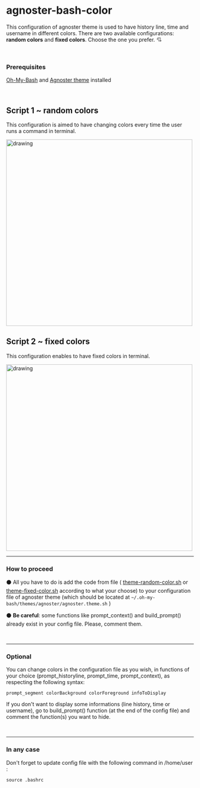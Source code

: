 # agnoster-bash-color
This configuration of agnoster theme is used to have history line, time and username in different colors. There are two available configurations: **random colors** and **fixed colors**. Choose the one you prefer. :cupid:

&nbsp;  

### Prerequisites

[Oh-My-Bash](https://ohmybash.nntoan.com/) and [Agnoster theme](https://github.com/ohmybash/oh-my-bash/wiki/Themes) installed

&nbsp;  


## Script 1 ~ random colors

This configuration is aimed to have changing colors every time the user runs a command in terminal.

<img src="https://github.com/manialinux/agnoster-bash-color/blob/main/agnoster-bash-random-color.png" alt="drawing" width="500"/>


## Script 2 ~ fixed colors 

This configuration enables to have fixed colors in terminal.

<img src="https://github.com/manialinux/agnoster-bash-color/blob/main/agnoster-bash-fixed-color.png" alt="drawing" width="500"/>

---

### How to proceed

:black_circle: All you have to do is add the code from file ( [theme-random-color.sh](https://github.com/manialinux/agnoster-bash-color/blob/main/theme-random-color.sh) or [theme-fixed-color.sh](https://github.com/manialinux/agnoster-bash-color/blob/main/theme-fixed-color.sh) according to what your choose) to your configuration file of agnoster theme (which should be located at `~/.oh-my-bash/themes/agnoster/agnoster.theme.sh` )

:black_circle: **Be careful**: some functions like prompt_context() and build_prompt() already exist in your config file. Please, comment them.

&nbsp;  

---

### Optional


You can change colors in the configuration file as you wish, in functions of your choice (prompt_historyline, prompt_time, prompt_context), as respecting the following syntax:

`prompt_segment colorBackground colorForeground infoToDisplay`

If you don't want to display some informations (line history, time or username), go to build_prompt() function (at the end of the config file) and comment the function(s) you want to hide.

&nbsp;  

---

### In any case

Don't forget to update config file with the following command in /home/user :

`source .bashrc`

&nbsp;  

